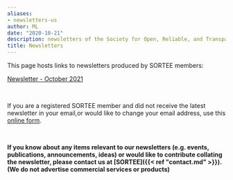 ```yaml
---
aliases:
- newsletters-us
author: ML
date: "2020-10-21"
description: newsletters of the Society for Open, Reliable, and Transparent Ecology and Evolutionary biology (SORTEE)
title: Newsletters
---
```


This page hosts links to newsletters produced by SORTEE members:

[Newsletter - October 2021](https://mailchi.mp/b4b7b38ce569/newsletter-october-2021)

&nbsp;

If you are a registered  SORTEE member and did not receive the latest newsletter in your email,or would like to change your email address,  use this [online form](https://forms.gle/eD31BPypYi3yitRk9).

&nbsp;

**If you know about any items relevant to our newsletters (e.g. events, publications, announcements, ideas) or would like to contribute collating the newsletter, please contact us at [SORTEE]({{< ref "contact.md" >}}). (We do not advertise commercial services or products)**    

&nbsp;
